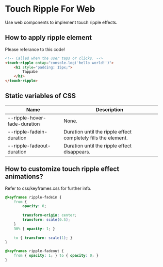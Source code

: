 # Touch Ripple For Web
Use web components to implement touch ripple effects.

## How to apply ripple element
Please referance to this code!
```html
<!-- Called when the user taps or clicks. -->
<touch-ripple ontap="console.log('hello world!')">
    <h1 style="padding: 15px;">
        Tappabe
    </h1>
</touch-ripple>
```

## Static variables of CSS
| Name | Description
| ------ | ------
| --ripple-hover-fade-duration | None.
| --ripple-fadein-duration | Duration until the ripple effect completely fills the element.
| --ripple-fadeout-duration | Duration until the ripple effect disappears.

## How to customize touch ripple effect animations?
Refer to css/keyframes.css for further info.
```css
@keyframes ripple-fadein {
    from {
        opacity: 0;
    
        transform-origin: center;
        transform: scale(0.5);
    }
    30% { opacity: 1; }
    
    to { transform: scale(1); }
}

@keyframes ripple-fadeout {
    from { opacity: 1; } to { opacity: 0; }
}
```
